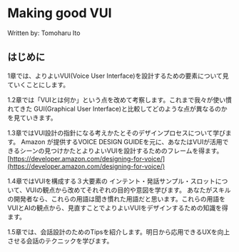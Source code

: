 # Making good VUI

Written by: Tomoharu Ito

## はじめに

1章では、よりよいVUI(Voice User Interface)を設計するための要素について見ていくことにします。

1.2章では「VUIとは何か」という点を改めて考察します。これまで我々が使い慣れてきた GUI(Graphical User Interface)と比較してどのような点が異なるのかを見ていきます。

1.3章ではVUI設計の指針になる考えかたとそのデザインプロセスについて学びます。
Amazon が提供するVOICE DESIGN GUIDEを元に、あなたはVUIが活用できるシーンの見つけかたとよりよいVUIを設計するためのフレームを得ます。
[https://developer.amazon.com/designing-for-voice/](https://developer.amazon.com/designing-for-voice/)

1.4章ではVUIを構成する３大要素の インテント・発話サンプル・スロットについて、VUIの観点から改めてそれぞれの目的や意図を学びます。
あなたがスキルの開発者なら、これらの用語は聞き慣れた用語だと思います。これらの用語をVUIとAIの観点から、見直すことでよりよいVUIをデザインするための知識を得ます。

1.5章では、会話設計のためのTipsを紹介します。明日から応用できるUXを向上させる会話のテクニックを学びます。
